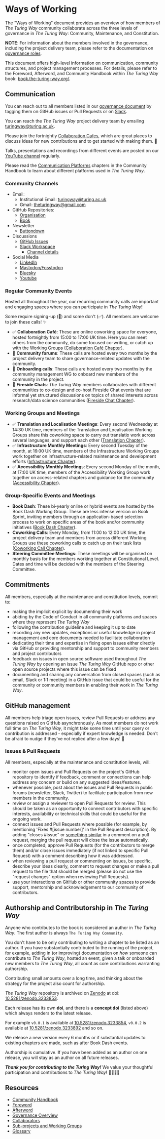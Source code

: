 # Ways of Working

The "Ways of Working" document provides an overview of how members of *The Turing Way* community collaborate across the three levels of governance in _The Turing Way_: Community, Maintenance, and Constitution.

**NOTE**: For information about the members involved in the governance, including the project delivery team, please refer to the documentation on [governance roles](./GOVERNANCE_ROLES.md).

This document offers high-level information on communication, community structures, and project management processes.
For details, please refer to the Foreword, Afterword, and Community Handbook within *The Turing Way* book: [book.the-turing-way.org/](https://book.the-turing-way.org/).

## Communication

You can reach out to all members listed in our [governance document](./GOVERNANCE.md) by tagging them on GitHub issues or Pull Requests or on [Slack](https://join.slack.com/t/theturingway/shared_invite/zt-2v7euwuo7-BYstHdKuTNd1ce0puDtBxA).

You can reach the _The Turing Way_ project delivery team by emailing [turingway@turing.ac.uk](mailto:turingway@turing.ac.uk).

Please join the fortnightly [Collaboration Cafes](https://book.the-turing-way.org/community-handbook/coworking/coworking-collabcafe.html), which are great places to discuss ideas for new contributions and to get started with making them. :rocket:

Talks, presentations and recordings from different events are posted on our [YouTube channel](https://www.youtube.com/channel/UCPDxZv5BMzAw0mPobCbMNuA) regularly.

Please read the [Communication Platforms](https://book.the-turing-way.org/community-handbook/communication-channels) chapters in the Community Handbook to learn about different platforms used in _The Turing Way_.

### Community Channels

- Email:
    - Institutional Email: turingway@turing.ac.uk
    - Gmail: theturingway@gmail.com
- GitHub Repositories:
    - [Organisation](https://github.com/the-turing-way)
    - [Book](https://github.com/the-turing-way/the-turing-way)
- Newsletter
    -  [Buttondown](https://buttondown.com/turingway/)
- Discussions
    - [GitHub Issues](https://github.com/the-turing-way/the-turing-way/issues)
    - [Slack Workspace](https://join.slack.com/t/theturingway/shared_invite/zt-2vc8l4i2q-kTzSI42LthW~im94Yqm68g)
        - [Channel details](https://book.the-turing-way.org/community-handbook/communication-channels/slack-welcome-guide)
- Social Media
    - [LinkedIn](https://www.linkedin.com/company/the-turing-way)
    - [Mastodon/Fosstodon](https://fosstodon.org/@turingway)
    - [Bluesky](https://bsky.app/profile/turingway.bsky.social)
    - [Youtube](https://www.youtube.com/theturingway)
    
### Regular Community Events

Hosted all throughout the year, our recurring community calls are important and engaging spaces where you can participate in _The Turing Way_!

Some require signing-up (📝) and some don't (✅).
All members are welcome to join these calls! ✨

- ✅ **Collaboration Café**: These are online coworking space for everyone, hosted fortnightly from 15:00 to 17:00 UK time. Here you can meet others from the community, do some focused co-writing, or catch up with the Working Groups ([Collaboration Café Chapter](https://book.the-turing-way.org/community-handbook/coworking/coworking-collabcafe)).
- 📝 **Community forums**: These calls are hosted every two months by the project delivery team to share governance-related updates with the community.
- 📝 **Onboarding calls**: These calls are hosted every two months by the community management WG to onboard new members of the community in the project.
- 📝 **Fireside Chats**: _The Turing Way_ members collaborates with different communities to co-design and co-host Fireside Chat events that are informal yet structured discussions on topics of shared interests across research/data science communities ([Fireside Chat Chapter](https://book.the-turing-way.org/community-handbook/fireside-chat)).

### Working Groups and Meetings

- ✅ **Translation and Localisation Meetings**: Every second Wednesday at 14:30 UK time, members of the Translation and Localisation Working Groups share this coworking space to carry out translatio work across several languages, and support each other ([Translation Chapter](https://book.the-turing-way.org/community-handbook/translation)).
- ✅ **Infrastructure Monthly Meetings**: Every second Tuesday of the month, at 16:00 UK time, members of the Infrastructure Working Groups work together on infrastructure-related maintenance and development efforts ([Infrastructure Chapter](https://book.the-turing-way.org/community-handbook/infrastructure)).
- ✅ **Accessibility Monthly Meeting**s: Every second Monday of the month, at 17:00 UK time, members of the Accessibility Working Group work together on access-related chapters and guidance for the community ([Accessibility Chapter](https://book.the-turing-way.org/community-handbook/accessibility)).

### Group-Specific Events and Meetings 

- **Book Dash**: These bi-yearly online or hybrid events are hosted by the Book Dash Working Group. These are less intense version on Book Sprint, inviting members through an application-based selection process to work on specific areas of the book and/or community initiatives ([Book Dash Chapter](https://book.the-turing-way.org/community-handbook/bookdash)).
- **Coworking Calls**: Every Monday, from 11:00 to 12:00 UK time, the project delivery team and members from across different Working Groups use these coworking calls to catch up on their task lists ([Coworking Call Chapter](https://book.the-turing-way.org/community-handbook/coworking/coworking-weekly)).
- **Steering Committee Meetings**: These meetings will be organised on monthly basis for the members working together at Constitutional Level. Dates and time will be decided with the members of the Steering Committee.

## Commitments

All members, especially at the maintenance and constitution levels, commit to:
- making the implicit explicit by documenting their work
- abiding by the Code of Conduct in all community platforms and spaces where they represent _The Turing Way_
- following the contribution guideline and keeping it up to date
- recording any new updates, exceptions or useful knowledge in project management and core documents needed to facilitate collaboration
- dedicating their time and expertise in fixing open issues either directly via GitHub or providing mentorship and support to community members and project contributors
- feedback on issues in open source software used throughout _The Turing Way_ by opening an issue _The Turing Way_ GitHub repo or other open source projects where this issue can be fixed
- documenting and sharing any conversation from closed spaces (such as email, Slack or 1:1 meeting) in a GitHub issue that could be useful for the community or community members in enabling their work in _The Turing Way_.

## GitHub management

All members help triage open issues, review Pull Requests or address any questions raised on GitHub asynchronously.
As most members do not work full time on _The Turing Way_, it might take some time until your query or contribution is addressed - especially if expert knowledge is needed. Don't be afraid to nudge if they've not replied after a few days! :sparkling_heart:

### Issues & Pull Requests

All members, especially at the maintenance and constitution levels, will:
- monitor open issues and Pull Requests on the project's GitHub repository to identify if feedback, comment or connections can help address any concern or build on any suggested ideas/features.
- whenever possible, post about the issues and Pull Requests in public forums (newsletter, Slack, Twitter) to facilitate participation from new members in the community.
- review or assign a reviewer to open Pull Requests for review. This should be taken as an opportunity to connect contributors with specific interests, availability or technical skills that could be useful for the ongoing work.
- connect issues and Pull Requests where possible (for example, by mentioning 'Fixes #[issue number]' in the Pull Request description). By adding "closes #issue" or [something similar](https://help.github.com/articles/closing-issues-using-keywords/) in a comment on a pull request, merging the pull request will close the issue automatically.
- once completed, approve Pull Requests (for the contributors to merge them) and/or close issues immediately (if not linked to specific Pull Request) with a comment describing how it was addressed.
- when reviewing a pull request or commenting on issues, be specific, describe your ideas clearly, comment to request changes or make a pull request to the file that should be merged (please do not use the "request changes" option when reviewing Pull Requests).
- use your interactions on GitHub or other community spaces to provide support, mentorship and acknowledgement to our community of contributors.

## Authorship and Contributorship in _The Turing Way_

Anyone who contributes to the book is considered an author in _The Turing Way_.
The first author is always `The Turing Way Community`.

You don't have to be only contributing to writing a chapter to be listed as an author.
If you have substantially contributed to the running of the project, for example, adding in (or improving) documentation on *how* someone can contribute to *The Turing Way*, hosted an event, given a talk or onboarded new members to *The Turing Way*, all count as core contributions warranting authorship.

Contributing small amounts over a long time, and thinking about the strategy for the project also count for authorship.

*The Turing Way* repository is archived on [Zenodo](https://zenodo.org/) at doi: [10.5281/zenodo.3233853](https://doi.org/10.5281/zenodo.3233853).

Each release has its own **doi**, and there is a **concept doi** (listed above) which always renders to the latest release.

For example `v0.0.1` is available at [10.5281/zenodo.3233854](https://doi.org/10.5281/zenodo.3233854), `v0.0.2` is available at [10.5281/zenodo.3233892](https://doi.org/10.5281/zenodo.3233892) and so on.

We release a new version every 6 months or if substantial updates to existing chapters are made, such as after Book Dash events.

Authorship is cumulative.
If you have been added as an author on one release, you will stay as an author on all future releases.

***Thank you for contributing to the Turing Way!*** We value your thoughtful participation and contributions to _The Turing Way_! :hibiscus::sunflower::rocket::star2:

## Resources

- [Community Handbook](https://book.the-turing-way.org/community-handbook/community-handbook)
- [Foreword](https://book.the-turing-way.org/foreword/foreword)
- [Afterword](https://book.the-turing-way.org/afterword/afterword)
- [Governance Overview](./GOVERNANCE.md)
- [Collaborators](https://book.the-turing-way.org/afterword/collaborators)
- [Sub-projects and Working Groups](https://book.the-turing-way.org/afterword/subprojects)
- [Glossary](https://book.the-turing-way.org/afterword/glossary)